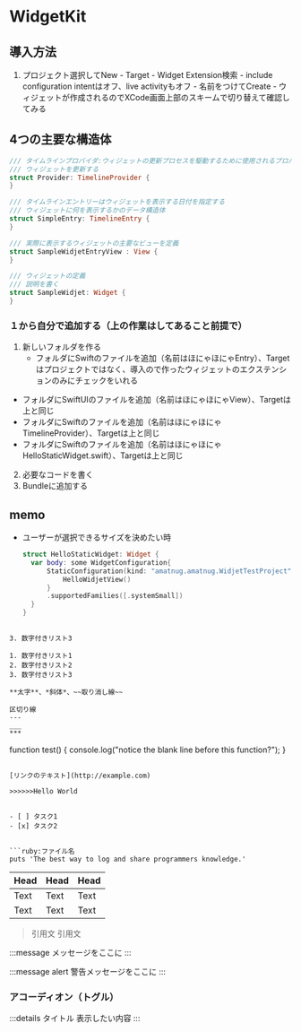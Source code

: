 # WidgetKit
## 導入方法
1. プロジェクト選択してNew - Target - Widget Extension検索 - include configuration intentはオフ、live activityもオフ - 名前をつけてCreate - ウィジェットが作成されるのでXCode画面上部のスキームで切り替えて確認してみる

## 4つの主要な構造体
```Swift
/// タイムラインプロバイダ:ウィジェットの更新プロセスを駆動するために使用されるプロバイダー
/// ウィジェットを更新する
struct Provider: TimelineProvider {
}

/// タイムラインエントリーはウィジェットを表示する日付を指定する
/// ウィジェットに何を表示するかのデータ構造体
struct SimpleEntry: TimelineEntry {
}

/// 実際に表示するウィジェットの主要なビューを定義
struct SampleWidjetEntryView : View {
}

/// ウィジェットの定義
/// 説明を書く
struct SampleWidjet: Widget {
}
```


### １から自分で追加する（上の作業はしてあること前提で）
1. 新しいフォルダを作る
   - フォルダにSwiftのファイルを追加（名前はほにゃほにゃEntry）、Targetはプロジェクトではなく、導入ので作ったウィジェットのエクステンションのみにチェックをいれる
  - フォルダにSwiftUIのファイルを追加（名前はほにゃほにゃView）、Targetは上と同じ
  - フォルダにSwiftのファイルを追加（名前はほにゃほにゃTimelineProvider）、Targetは上と同じ
  - フォルダにSwiftのファイルを追加（名前はほにゃほにゃHelloStaticWidget.swift）、Targetは上と同じ
2. 必要なコードを書く
3. Bundleに追加する


## memo
- ユーザーが選択できるサイズを決めたい時
  ```Swift
  struct HelloStaticWidget: Widget {
    var body: some WidgetConfiguration{
        StaticConfiguration(kind: "amatnug.amatnug.WidjetTestProject", provider: HelloWidgetTimelineProvider()) { _ in
            HelloWidjetView()
        }
        .supportedFamilies([.systemSmall])
    }
  }
```

3. 数字付きリスト3

1. 数字付きリスト1
2. 数字付きリスト2
3. 数字付きリスト3

**太字**、*斜体*、~~取り消し線~~

区切り線
--- 
___
***

```
function test() {
  console.log("notice the blank line before this function?");
}
```

[リンクのテキスト](http://example.com)

>>>>>>Hello World


- [ ] タスク1
- [x] タスク2


```ruby:ファイル名
puts 'The best way to log and share programmers knowledge.'
```

| Head | Head | Head |
| ---- | ---- | ---- |
| Text | Text | Text |
| Text | Text | Text |

> 引用文
> 引用文

:::message
メッセージをここに
:::

:::message alert
警告メッセージをここに
:::

### アコーディオン（トグル）
:::details タイトル
表示したい内容
:::
